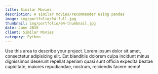 ```yaml
---
title: Similar Movies
description: A similar movies/recommender using pandas
image: img/portfolio/04-full.jpg
thumbnail: img/portfolio/04-thumbnail.jpg
date: June 2019
client: Similar Movies
category: Python
---
```

Use this area to describe your project. Lorem ipsum dolor sit amet, consectetur adipisicing elit. Est blanditiis dolorem culpa incidunt minus dignissimos deserunt repellat aperiam quasi sunt officia expedita beatae cupiditate, maiores repudiandae, nostrum, reiciendis facere nemo!
